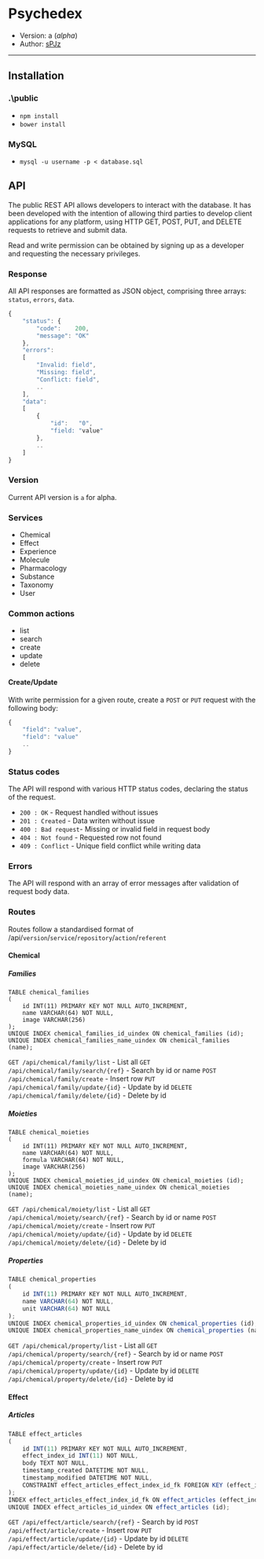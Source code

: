 # Psychedex
* Version: a (_alpha_)
* Author: [sPJz](io@spjz.uk)

---
## Installation
### .\public
* `npm install`
* `bower install`

### MySQL
* `mysql -u username -p < database.sql`


## API
The public REST API allows developers to interact with the database. It has been developed with the intention of allowing third parties to develop client applications for any platform, using HTTP GET, POST, PUT, and DELETE requests to retrieve and submit data.

Read and write permission can be obtained by signing up as a developer and requesting the necessary privileges.

### Response
All API responses are formatted as JSON object, comprising three arrays: `status`, `errors`, `data`.

```javascript
{
    "status": {
        "code":    200,
        "message": "OK"
    },
    "errors":
    [
        "Invalid: field",
        "Missing: field",
        "Conflict: field",
        ..
    ],
    "data":
    [
        {
            "id":   "0",
            "field: "value"
        },
        ..
    ]
}
```



### Version
Current API version is `a` for alpha.

### Services
* Chemical
* Effect
* Experience
* Molecule
* Pharmacology
* Substance
* Taxonomy
* User

### Common actions
* list
* search
* create
* update
* delete

#### Create/Update
With write permission for a given route, create a `POST` or `PUT` request with the following body:

```javascript
{
    "field": "value",
    "field": "value"
    ..
}
```

### Status codes
The API will respond with various HTTP status codes, declaring the status of the request.

* `200 : OK` - Request handled without issues
* `201 : Created` - Data writen without issue
* `400 : Bad request`- Missing or invalid field in request body
* `404 : Not found` - Requested row not found
* `409 : Conflict` - Unique field conflict while writing data

### Errors
The API will respond with an array of error messages after validation of request body data.

### Routes

Routes follow a standardised format of /api/`version`/`service`/`repository`/`action`/`referent`

#### Chemical
##### Families
```mysql
TABLE chemical_families
(
    id INT(11) PRIMARY KEY NOT NULL AUTO_INCREMENT,
    name VARCHAR(64) NOT NULL,
    image VARCHAR(256)
);
UNIQUE INDEX chemical_families_id_uindex ON chemical_families (id);
UNIQUE INDEX chemical_families_name_uindex ON chemical_families (name);
```

`GET /api/chemical/family/list` - List all
`GET /api/chemical/family/search/{ref}` - Search by id or name
`POST /api/chemical/family/create` - Insert row
`PUT /api/chemical/family/update/{id}` - Update by id
`DELETE /api/chemical/family/delete/{id}` - Delete by id

##### Moieties
```mysql
TABLE chemical_moieties
(
    id INT(11) PRIMARY KEY NOT NULL AUTO_INCREMENT,
    name VARCHAR(64) NOT NULL,
    formula VARCHAR(64) NOT NULL,
    image VARCHAR(256)
);
UNIQUE INDEX chemical_moieties_id_uindex ON chemical_moieties (id);
UNIQUE INDEX chemical_moieties_name_uindex ON chemical_moieties (name);
````

`GET /api/chemical/moiety/list` - List all
`GET /api/chemical/moiety/search/{ref}` - Search by id or name
`POST /api/chemical/moiety/create` - Insert row
`PUT /api/chemical/moiety/update/{id}` - Update by id
`DELETE /api/chemical/moiety/delete/{id}` - Delete by id

##### Properties
```javascript
TABLE chemical_properties
(
    id INT(11) PRIMARY KEY NOT NULL AUTO_INCREMENT,
    name VARCHAR(64) NOT NULL,
    unit VARCHAR(64) NOT NULL
);
UNIQUE INDEX chemical_properties_id_uindex ON chemical_properties (id);
UNIQUE INDEX chemical_properties_name_uindex ON chemical_properties (name);
```

`GET /api/chemical/property/list` - List all
`GET /api/chemical/property/search/{ref}` - Search by id or name
`POST /api/chemical/property/create` - Insert row
`PUT /api/chemical/property/update/{id}` - Update by id
`DELETE /api/chemical/property/delete/{id}` - Delete by id

#### Effect
##### Articles
```javascript
TABLE effect_articles
(
    id INT(11) PRIMARY KEY NOT NULL AUTO_INCREMENT,
    effect_index_id INT(11) NOT NULL,
    body TEXT NOT NULL,
    timestamp_created DATETIME NOT NULL,
    timestamp_modified DATETIME NOT NULL,
    CONSTRAINT effect_articles_effect_index_id_fk FOREIGN KEY (effect_index_id) REFERENCES effect_index (id)
);
INDEX effect_articles_effect_index_id_fk ON effect_articles (effect_index_id);
UNIQUE INDEX effect_articles_id_uindex ON effect_articles (id);
```

`GET /api/effect/article/search/{ref}` - Search by id
`POST /api/effect/article/create` - Insert row
`PUT /api/effect/article/update/{id}` - Update by id
`DELETE /api/effect/article/delete/{id}` - Delete by id
